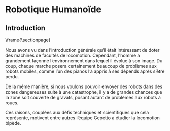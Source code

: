 # Robotique Humanoïde
## Introduction

\frame{\sectionpage}

<div class="notes">

Nous avons vu dans l’introduction générale qu’il était intéressant de doter des machines de facultés de locomotion.
Cependant, l’homme a grandement façonné l’environnement dans lequel il évolue à son image. Du coup, chaque marche
posera certainement beaucoup de problèmes aux robots mobiles, comme l’un des pianos l’a appris à ses dépends après
s’être perdu.

De la même manière, si nous voulons pouvoir envoyer des robots dans des zones dangereuses suite à une catastrophe, il y
a de grandes chances que la zone soit couverte de gravats, posant autant de problèmes aux robots à roues.

Ces raisons, couplées aux défis techniques et scientifiques que cela représente, motivent entre autres l’équipe Gepetto
à étudier la locomotion bipède.

</div>
